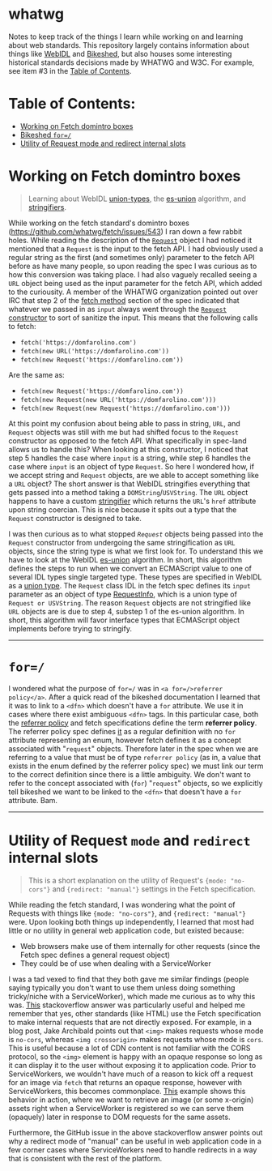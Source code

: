 # whatwg

Notes to keep track of the things I learn while working on and learning about web standards. This repository
largely contains information about things like [WebIDL](https://heycam.github.io/webidl/) and
[Bikeshed](https://tabatkins.github.io/bikeshed/), but also houses some interesting historical standards decisions
made by WHATWG and W3C. For example, see item #3 in the [Table of Contents](#table-of-contents).

# Table of Contents:

 - [Working on Fetch domintro boxes](#working-on-fetch-domintro-boxes)
 - [Bikeshed `for=/`](#for)
 - [Utility of Request mode and redirect internal slots](#utility-of-request-mode-and-redirect-internal-slots)

# Working on Fetch domintro boxes

> Learning about WebIDL [union-types](https://heycam.github.io/webidl/#idl-union), the
> [es-union](https://heycam.github.io/webidl/#es-union) algorithm, and
> [stringifiers](https://url.spec.whatwg.org/#URL-stringification-behavior).

While working on the fetch standard's domintro boxes (https://github.com/whatwg/fetch/issues/543) I
ran down a few rabbit holes. While reading the description of the
[`Request`](https://fetch.spec.whatwg.org/#requests) object I had noticed it mentioned that a `Request`
is the input to the fetch API. I had obviously used a regular string as the first (and sometimes only)
parameter to the fetch API before as have many people, so upon reading the spec I was curious as to how
this conversion was taking place. I had also vaguely recalled seeing a `URL` object being used as the input
parameter for the fetch API, which added to the curiousity. A member of the WHATWG organization pointed out
over IRC that step 2 of the [fetch method](https://fetch.spec.whatwg.org/#fetch-method) section of the spec indicated
that whatever we passed in as `input` always went through the
[`Request` constructor](https://fetch.spec.whatwg.org/#dom-request) to sort of sanitize the input. This means
that the following calls to fetch:

 - `fetch('https://domfarolino.com')`
 - `fetch(new URL('https://domfarolino.com'))`
 - `fetch(new Request('https://domfarolino.com'))`

Are the same as:

 - `fetch(new Request('https://domfarolino.com'))`
 - `fetch(new Request(new URL('https://domfarolino.com')))`
 - `fetch(new Request(new Request('https://domfarolino.com')))`

At this point my confusion about being able to pass in string, `URL`, and `Request` objects was still with me
but had shifted focus to the `Request` constructor as opposed to the fetch API. What specifically in spec-land
allows us to handle this? When looking at this constructor, I noticed that step 5 handles the case where `input`
is a string, while step 6 handles the case where `input` is an object of type `Request`. So here I wondered how,
if we accept string and `Request` objects, are we able to accept something like a `URL` object? The short answer
is that WebIDL stringifies everything that gets passed into a method taking a `DOMString`/`USVString`. The `URL`
object happens to have a custom [stringifier](https://url.spec.whatwg.org/#URL-stringification-behavior) which
returns the `URL`'s `href` attribute upon string coercian. This is nice because it spits out a type that the `Request`
constructor is designed to take.

I was then curious as to what stopped *`Request`* objects being passed into the `Request` constructor from undergoing
the same stringification as `URL` objects, since the string type is what we first look for. To understand this we have
to look at the WebIDL [es-union](https://heycam.github.io/webidl/#es-union) algorithm. In short, this algorithm defines
the steps to run when we convert an ECMAScript value to one of several IDL types single targeted type. These types are
specified in WebIDL as a [union type](https://heycam.github.io/webidl/#idl-union). The `Request` class IDL in the fetch
spec defines its `input` parameter as an object of type [RequestInfo](https://fetch.spec.whatwg.org/#requestinfo), which
is a union type of `Request or USVString`. The reason `Request` objects are not stringified like `URL` objects are is due
to step 4, substep 1 of the es-union algorithm. In short, this algorithm will favor interface types that ECMAScript object
implements before trying to stringify.

----

# `for=/`

I wondered what the purpose of `for=/` was in `<a for=/>referrer policy</a>`. After a quick read of the bikeshed
documentation I learned that it was to link to a `<dfn>` which doesn't have a `for` attribute. We use it in cases
where there exist ambiguous `<dfn>` tags. In this particular case, both the
<a href=https://w3c.github.io/webappsec-referrer-policy/>referrer policy</a> and fetch specifications define the term
**referrer policy**. The referrer policy spec defines [it](https://w3c.github.io/webappsec-referrer-policy/#referrer-policy)
as a regular definition with no `for` attribute representing an enum, however fetch defines it as a concept associated with
"`request`" objects. Therefore later in the spec when we are referring to a value that must be of type `referrer policy`
(as in, a value that exists in the enum defined by the referrer policy spec) we must link our term to the correct definition
since there is a little ambiguity. We don't want to refer to the concept associated with (`for`) "`request`" objects, so we
explicitly tell bikeshed we want to be linked to the `<dfn>` that doesn't have a `for` attribute. Bam.

----

# Utility of Request `mode` and `redirect` internal slots

> This is a short explanation on the utility of Request's `{mode: "no-cors"}` and `{redirect: "manual"}` settings in the
> Fetch specification.

While reading the fetch standard, I was wondering what the point of Requests with things like `{mode: "no-cors"}`,
and `{redirect: "manual"}` were. Upon looking both things up independently, I learned that most had little or no
utility in general web application code, but existed because:

 - Web browsers make use of them internally for other requests (since the Fetch spec defines a general request object)
 - They could be of use when dealing with a ServiceWorker

I was a tad vexed to find that they both gave me similar findings (people saying typically you don't want to use them
unless doing something tricky/niche with a ServiceWorker), which made me curious as to why this was.
[This](https://stackoverflow.com/questions/42716082/fetch-api-whats-the-use-of-redirect-manual/42717388#42717388)
stackoverflow answer was particularly useful and helped me remember that yes, other standards (like HTML) use the
Fetch specification to make internal requests that are not directly exposed. For example, in a blog post, Jake Archibald
points out that `<img>` makes requests whose mode is `no-cors`, whereas `<img crossorigin>` makes requests whose mode is
`cors`. This is useful because a lot of CDN content is not familiar with the CORS protocol, so the `<img>` element is happy
with an opaque response so long as it can display it to the user without exposing it to application code. Prior to
ServiceWorkers, we wouldn't have much of a reason to kick off a request for an image via `fetch` that returns an opaque
response, however with ServiceWorkers, this becomes commonplace.
[This](https://github.com/domfarolino/pwa-meetup/blob/05-Full-Offline/public/sw.js#L3) example shows this behavior in action,
where we want to retrieve an image (or some x-origin) assets right when a ServiceWorker is registered so we can serve them
(opaquely) later in response to DOM requests for the same assets.

Furthermore, the GitHub issue in the above stackoverflow answer points out why a redirect mode of "manual" can be useful
in web application code in a few corner cases where ServiceWorkers need to handle redirects in a way that is consistent
with the rest of the platform.
